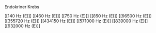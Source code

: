Endokriner Krebs

[[140 Hz (E)]]
[[460 Hz (E)]]
[[750 Hz (E)]]
[[850 Hz (E)]]
[[96500 Hz (E)]]
[[355720 Hz (E)]]
[[434150 Hz (E)]]
[[571000 Hz (E)]]
[[839000 Hz (E)]]
[[932000 Hz (E)]]